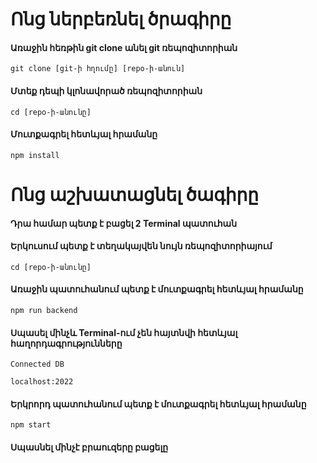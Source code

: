# Ոնց ներբեռնել ծրագիրը

#### Առաջին հեռթին git clone անել git ռեպոզիտորիան

`git clone [git-ի հղումը] [repo-ի-անուն]`

#### Մտեք դեպի կլոնավորած ռեպոզիտորիան

`cd [repo-ի-անունը]`

#### Մուտքագրել հետևյալ հրամանը

`npm install`

# Ոնց աշխատացնել ծագիրը

#### Դրա համար պետք է բացել 2 Terminal պատուհան


#### Երկուսում պետք է տեղակայվեն նույն ռեպոզիտորիայում

`cd [repo-ի-անունը]`

#### Առաջին պատուհանում պետք է մուտքագրել հետևյալ հրամանը

`npm run backend`

#### Սպասել մինչև Terminal-ում չեն հայտնվի հետևյալ հաղորդագրությունները

`Connected DB`

`localhost:2022`

#### Երկրորդ պատուհանում պետք է մուտքագրել հետևյալ հրամանը

`npm start`

#### Սպասնել մինչէ բրաուզերը բացելը